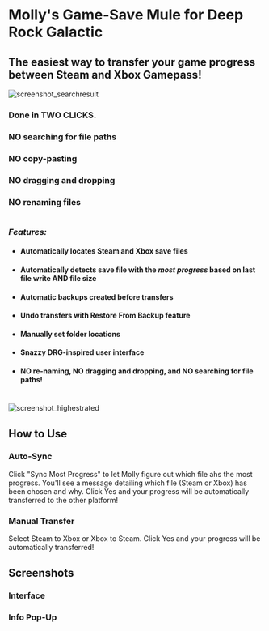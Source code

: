 # Molly's Game-Save Mule for Deep Rock Galactic #
## The easiest way to transfer your game progress between Steam and Xbox Gamepass! ##

![screenshot_searchresult](https://github.com/ntaiprogrammer/Mollys_GameSave_Mule/blob/main/mollys_gamesave_mule_screenshot.png?raw=true)
### Done in TWO CLICKS. ###
### NO searching for file paths ###
### NO copy-pasting ###
### NO dragging and dropping ###
### NO renaming files ###
#
### ***Features:*** ###

- #### Automatically locates Steam and Xbox save files ####

- #### Automatically detects save file with the ***most progress*** based on last file write AND file size ####

- #### Automatic backups created before transfers ####

- #### Undo transfers with Restore From Backup feature ####

- #### Manually set folder locations ####

- #### Snazzy DRG-inspired user interface ####

- #### NO re-naming, NO dragging and dropping, and NO searching for file paths! ####
#
![screenshot_highestrated](https://github.com/ntaiprogrammer/Mollys_GameSave_Mule/blob/main/mollys_gamesave_mule_help_screenshot.png?raw=true)

## How to Use ##
### Auto-Sync ###
Click "Sync Most Progress" to let Molly figure out which file ahs the most progress.
You'll see a message detailing which file (Steam or Xbox) has been chosen and why.
Click Yes and your progress will be automatically transferred to the other platform!

### Manual Transfer ###
Select Steam to Xbox
or
Xbox to Steam.
Click Yes and your progress will be automatically transferred!

## Screenshots ##

### Interface ###


### Info Pop-Up ###

